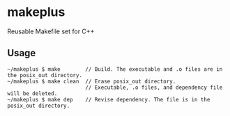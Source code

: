 # makeplus
Reusable Makefile set for C++

## Usage
	~/makeplus $ make        // Build. The executable and .o files are in the posix_out directory.
	~/makeplus $ make clean  // Erase posix_out directory.
	                         // Executable, .o files, and dependency file will be deleted.
	~/makeplus $ make dep    // Revise dependency. The file is in the posix_out directory.
